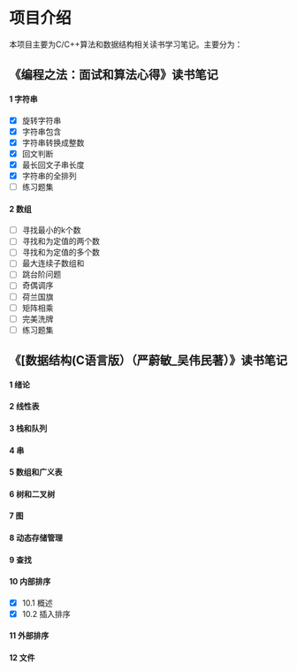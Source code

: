 # 项目介绍

本项目主要为C/C++算法和数据结构相关读书学习笔记。主要分为：

## 《编程之法：面试和算法心得》读书笔记

####  1	字符串

- [x] 旋转字符串
- [x] 字符串包含
- [x] 字符串转换成整数
- [x] 回文判断
- [x] 最长回文子串长度
- [x] 字符串的全排列
- [ ] 练习题集

####  2	数组

- [ ] 寻找最小的k个数
- [ ] 寻找和为定值的两个数
- [ ] 寻找和为定值的多个数
- [ ] 最大连续子数组和
- [ ] 跳台阶问题
- [ ] 奇偶调序
- [ ] 荷兰国旗
- [ ] 矩阵相乘
- [ ] 完美洗牌
- [ ] 练习题集 

## 《[数据结构(C语言版）（严蔚敏_吴伟民著）》读书笔记

####  1 绪论

####  2 线性表

####  3 栈和队列

####  4 串

####  5 数组和广义表

####  6 树和二叉树

####  7 图

####  8 动态存储管理

####  9 查找

####  10 内部排序

- [x] 10.1 概述
- [x] 10.2 插入排序

####  11 外部排序

####  12 文件